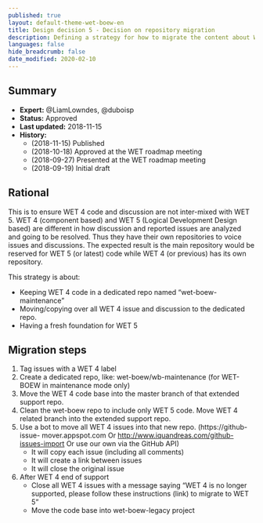 ```yaml
---
published: true
layout: default-theme-wet-boew-en
title: Design decision 5 - Decision on repository migration
description: Defining a strategy for how to migrate the content about WET 4 to another repository
languages: false
hide_breadcrumb: false
date_modified: 2020-02-10
---
```


## Summary

* **Expert:** @LiamLowndes, @duboisp
* **Status:** Approved
* **Last updated:** 2018-11-15
* **History:**
	* (2018-11-15) Published
	* (2018-10-18) Approved at the WET roadmap meeting
	* (2018-09-27) Presented at the WET roadmap meeting
	* (2018-09-19) Initial draft

## Rational

This is to ensure WET 4 code and discussion are not inter-mixed with WET 5. WET 4 (component based) and WET 5 (Logical Development Design based) are different in how discussion and reported issues are analyzed and going to be resolved.  Thus they have their own repositories to voice issues and discussions. The expected result is the main repository would be reserved for WET 5 (or latest) code while WET 4 (or previous) has its own repository.

This strategy is about:

* Keeping WET 4 code in a dedicated repo named “wet-boew-maintenance”
* Moving/copying over all WET 4 issue and discussion to the dedicated repo.
* Having a fresh foundation for WET 5

## Migration steps

1. Tag issues with a WET 4 label
2. Create a dedicated repo, like: wet-boew/wb-maintenance (for WET-BOEW in maintenance
mode only)
3. Move the WET 4 code base into the master branch of that extended support repo.
4. Clean the wet-boew repo to include only WET 5 code. Move WET 4 related branch into the
extended support repo.
5. Use a bot to move all WET 4 issues into that new repo. (https://github-issue-
mover.appspot.com Or http://www.iquandreas.com/github-issues-import Or use our own via the
GitHub API)
	* It will copy each issue (including all comments)
	* It will create a link between issues
	* It will close the original issue
6. After WET 4 end of support
	* Close all WET 4 issues with a message saying “WET 4 is no longer supported,
please follow these instructions (link) to migrate to WET 5”
	* Move the code base into wet-boew-legacy project
